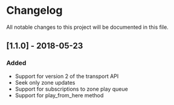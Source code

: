 # Changelog
All notable changes to this project will be documented in this file.

## [1.1.0] - 2018-05-23
### Added
- Support for version 2 of the transport API
- Seek only zone updates
- Support for subscriptions to zone play queue
- Support for play_from_here method
